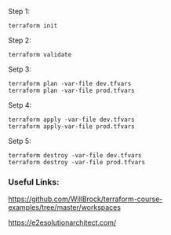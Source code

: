 Step 1:
``` 
terraform init
```
Step 2: 
```
terraform validate
```
Setp 3: 
```
terraform plan -var-file dev.tfvars
terraform plan -var-file prod.tfvars

```
Setp 4: 
```
terraform apply -var-file dev.tfvars
terraform apply-var-file prod.tfvars
```
Setp 5: 
```
terraform destroy -var-file dev.tfvars
terraform destroy -var-file prod.tfvars
```





### Useful Links:
https://github.com/WillBrock/terraform-course-examples/tree/master/workspaces

https://e2esolutionarchitect.com/
